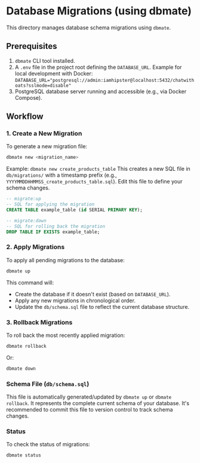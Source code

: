 # Database Migrations (using dbmate)

This directory manages database schema migrations using `dbmate`.

## Prerequisites

1.  `dbmate` CLI tool installed.
2.  A `.env` file in the project root defining the `DATABASE_URL`.
    Example for local development with Docker:
    `DATABASE_URL="postgresql://admin:iamhipster@localhost:5432/chatwithoats?sslmode=disable"`
3.  PostgreSQL database server running and accessible (e.g., via Docker Compose).

## Workflow

### 1. Create a New Migration

To generate a new migration file:
```bash
dbmate new <migration_name>
```
Example: `dbmate new create_products_table`
This creates a new SQL file in `db/migrations/` with a timestamp prefix (e.g., `YYYYMMDDHHMMSS_create_products_table.sql`). Edit this file to define your schema changes.

```sql
-- migrate:up
-- SQL for applying the migration
CREATE TABLE example_table (id SERIAL PRIMARY KEY);

-- migrate:down
-- SQL for rolling back the migration
DROP TABLE IF EXISTS example_table;
```

### 2. Apply Migrations

To apply all pending migrations to the database:
```bash
dbmate up
```
This command will:
- Create the database if it doesn't exist (based on `DATABASE_URL`).
- Apply any new migrations in chronological order.
- Update the `db/schema.sql` file to reflect the current database structure.

### 3. Rollback Migrations

To roll back the most recently applied migration:
```bash
dbmate rollback
```
Or:
```bash
dbmate down
```

### Schema File (`db/schema.sql`)

This file is automatically generated/updated by `dbmate up` or `dbmate rollback`. It represents the complete current schema of your database. It's recommended to commit this file to version control to track schema changes.

### Status

To check the status of migrations:
```bash
dbmate status
``` 